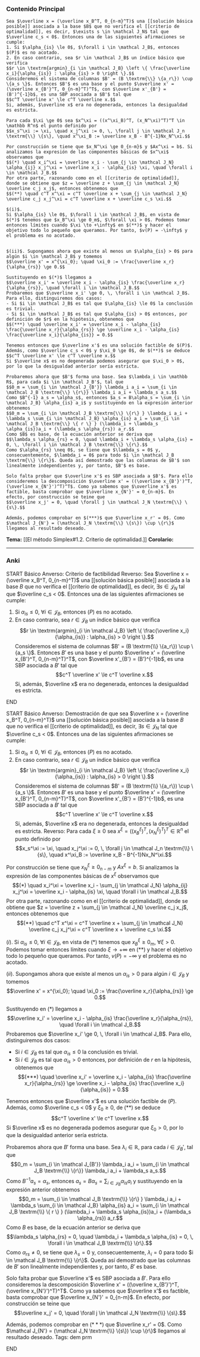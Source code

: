 ### Contenido Principal


```ad-theorem
Sea $\overline x = (\overline x_B^T, 0_{n-m}^T)$ una [[solución básica posible]] asociada a la base $B$ que no verifica el [[criterio de optimalidad]], es decir, $\exists s \in \mathcal J_N$ tal que $\overline c_s < 0$. Entonces una de las siguientes afirmaciones se cumple:
1. Si $\alpha_{is} \le 0$, $\forall i \in \mathcal J_B$, entonces $(P)$ es no acotado.
2. En caso contrario, sea $r \in \mathcal J_B$ un índice básico que verifica
$$r \in \textrm{argmin}_{i \in \mathcal J_B} \left \{ \frac{\overline x_i}{\alpha_{is}} : \alpha_{is} > 0 \right \}.$$
Consideremos el sistema de columnas $B' = (B \textrm{\\} \{a_r\}) \cup \{a_s \}$. Entonces $B'$ es una base y el punto $\overline x' = (\overline x_{B'}^T, 0_{n-m}^T)^T$, con $\overline x'_{B'} = (B')^{-1}b$, es una SBP asociada a $B'$ tal que
$$c^T \overline x' \le c^T \overline x.$$
Si, además, $\overline x$ era no degenerada, entonces la desigualdad es estricta.
```

```ad-proof
Para cada $\xi \ge 0$ sea $x^\xi = ((x^\xi_B)^T, (x_N^\xi)^T)^T \in \mathbb R^n$ el punto definido por
$$x_s^\xi := \xi, \quad x_j^\xi := 0, \, \forall j \in \mathcal J_n \textrm{\\} \{s\}, \quad x^\xi_B := \overline x_B - B^{-1}Nx_N^\xi.$$

Por construcción se tiene que $x_N^\xi \ge 0_{n-m}$ y $Ax^\xi = b$. Si analizamos la expresión de las componentes básicas de $x^\xi$ observamos que
$$(*) \quad x_i^\xi = \overline x_i - \sum_{j \in \mathcal J_N} \alpha_{ij} x_j^\xi = \overline x_i - \alpha_{is} \xi, \quad \forall i \in \mathcal J_B.$$
Por otra parte, razonando como en el [[criterio de optimalidad]], donde se obtiene que $z = \overline z + \sum_{j \in \mathcal J_N} \overline c_j x_j$, entonces obtenemos que
$$(**) \quad c^T x^\xi = c^T \overline x + \sum_{j \in \mathcal J_N} \overline c_j x_j^\xi = c^T \overline x + \overline c_s \xi.$$

$(i)$.
Si $\alpha_{is} \le 0$, $\forall i \in \mathcal J_B$, en vista de $(*)$ tenemos que $x_B^\xi \ge 0_m$, $\forall \xi > 0$. Podemos tomar entonces límites cuando $\xi \to +\infty$ en $(**)$ y hacer el objetivo todo lo pequeño que queramos. Por tanto, $v(P) = -\infty$ y el problema es no acotado.


$(ii)$. Supongamos ahora que existe al menos un $\alpha_{is} > 0$ para algún $i \in \mathcal J_B$ y tomemos
$$\overline x' = x^{\xi_0}; \quad \xi_0 := \frac{\overline x_r}{\alpha_{rs}} \ge 0.$$

Sustituyendo en $(*)$ llegamos a
$$\overline x_i' = \overline x_i - \alpha_{is} \frac{\overline x_r}{\alpha_{rs}}, \quad \forall i \in \mathcal J_B.$$
Probaremos que $\overline x_i' \ge 0, \, \forall i \in \mathcal J_B$. Para ello, distinguiremos dos casos:
- Si $i \in \mathcal J_B$ es tal que $\alpha_{is} \le 0$ la conclusión es trivial.
- Si $i \in \mathcal J_B$ es tal que $\alpha_{is} > 0$ entonces, por definición de $r$ en la hipótesis, obtenemos que
$$(***) \quad \overline x_i' = \overline x_i - \alpha_{is} \frac{\overline x_r}{\alpha_{rs}} \ge \overline x_i - \alpha_{is} \frac{\overline x_i}{\alpha_{is}} = 0.$$

Tenemos entonces que $\overline x'$ es una solución factible de $(P)$. Además, como $\overline c_s < 0$ y $\xi_0 \ge 0$, de $(**)$ se deduce
$$c^T \overline x' \le c^T \overline x.$$
Si $\overline x$ es no degenerada podemos asegurar que $\xi_0 > 0$, por lo que la desigualdad anterior sería estricta.

Probaremos ahora que $B'$ forma una base. Sea $\lambda_i \in \mathbb R$, para cada $i \in \mathcal J_B'$, tal que
$$0_m = \sum_{i \in \mathcal J_{B'}} \lambda_i a_i = \sum_{i \in \mathcal J_B \textrm{\\} \{r\}} \lambda_i a_i + \lambda_s a_s.$$
Como $B^{-1} a_s = \alpha_s$, entonces $a_s = B\alpha_s = \sum_{i \in \mathcal J_B} \alpha_{is} a_i$ y sustituyendo en la expresión anterior obtenemos
$$0_m = \sum_{i \in \mathcal J_B \textrm{\\} \{r\} } \lambda_i a_i + \lambda_s \sum_{i \in \mathcal J_B} \alpha_{is} a_i = \sum_{i \in \mathcal J_B \textrm{\\} \{ r \} } (\lambda_i + \lambda_s \alpha_{is})a_i + (\lambda_s \alpha_{rs}) a_r.$$
Como $B$ es base, de la ecuación anterior se deriva que
$$\lambda_s \alpha_{rs} = 0, \quad \lambda_i + \lambda_s \alpha_{is} = 0, \, \forall i \in \mathcal J_B \textrm{\\} \{r\}.$$
Como $\alpha_{rs} \neq 0$, se tiene que $\lambda_s = 0$ y, consecuentemente, $\lambda_i = 0$ para todo $i \in \mathcal J_B \textrm{\\} \{r\}$. Queda así demostrado que las columnas de $B'$ son linealmente independientes y, por tanto, $B'$ es base.

Solo falta probar que $\overline x'$ es SBP asociada a $B'$. Para ello consideremos la descomposición $\overline x' = ((\overline x_{B'}')^T, (\overline x_{N'}')^T)^T$. Como ya sabemos que $\overline x'$ es factible, basta comprobar que $\overline x_{N'}' = 0_{n-m}$. En efecto, por construcción se teine que
$$\overline x_j' = 0, \quad \forall j \in \mathcal J_N \textrm{\\} \{s\}.$$

Además, podemos comprobar en $(***)$ que $\overline x_r' = 0$. Como $\mathcal J_{N'} = (\mathcal J_N \textrm{\\} \{s\}) \cup \{r\}$ llegamos al resultado deseado. 
```

**Tema:** [[El método Simplex#1.2. Criterio de optimalidad.]]
**Corolario:**

---
### Anki

START
Básico
Anverso: Criterio de factibilidad
Reverso: Sea $\overline x = (\overline x_B^T, 0_{n-m}^T)$ una [[solución básica posible]] asociada a la base $B$ que no verifica el [[criterio de optimalidad]], es decir, $\exists s \in \mathcal J_N$ tal que $\overline c_s < 0$. Entonces una de las siguientes afirmaciones se cumple:
1. Si $\alpha_{is} \le 0$, $\forall i \in \mathcal J_B$, entonces $(P)$ es no acotado.
2. En caso contrario, sea $r \in \mathcal J_B$ un índice básico que verifica
$$r \in \textrm{argmin}_{i \in \mathcal J_B} \left \{ \frac{\overline x_i}{\alpha_{is}} : \alpha_{is} > 0 \right \}.$$
Consideremos el sistema de columnas $B' = (B \textrm{\\} \{a_r\}) \cup \{a_s \}$. Entonces $B'$ es una base y el punto $\overline x' = (\overline x_{B'}^T, 0_{n-m}^T)^T$, con $\overline x'_{B'} = (B')^{-1}b$, es una SBP asociada a $B'$ tal que
$$c^T \overline x' \le c^T \overline x.$$
Si, además, $\overline x$ era no degenerada, entonces la desigualdad es estricta.
<!--ID: 1728138052313-->
END

START
Básico
Anverso: Demostración de que sea $\overline x = (\overline x_B^T, 0_{n-m}^T)$ una [[solución básica posible]] asociada a la base $B$ que no verifica el [[criterio de optimalidad]], es decir, $\exists s \in \mathcal J_N$ tal que $\overline c_s < 0$. Entonces una de las siguientes afirmaciones se cumple:
1. Si $\alpha_{is} \le 0$, $\forall i \in \mathcal J_B$, entonces $(P)$ es no acotado.
2. En caso contrario, sea $r \in \mathcal J_B$ un índice básico que verifica
$$r \in \textrm{argmin}_{i \in \mathcal J_B} \left \{ \frac{\overline x_i}{\alpha_{is}} : \alpha_{is} > 0 \right \}.$$
Consideremos el sistema de columnas $B' = (B \textrm{\\} \{a_r\}) \cup \{a_s \}$. Entonces $B'$ es una base y el punto $\overline x' = (\overline x_{B'}^T, 0_{n-m}^T)^T$, con $\overline x'_{B'} = (B')^{-1}b$, es una SBP asociada a $B'$ tal que
$$c^T \overline x' \le c^T \overline x.$$
Si, además, $\overline x$ era no degenerada, entonces la desigualdad es estricta.
Reverso: Para cada $\xi \ge 0$ sea $x^\xi = ((x^\xi_B)^T, (x_N^\xi)^T)^T \in \mathbb R^n$ el punto definido por
$$x_s^\xi := \xi, \quad x_j^\xi := 0, \, \forall j \in \mathcal J_n \textrm{\\} \{s\}, \quad x^\xi_B := \overline x_B - B^{-1}Nx_N^\xi.$$

Por construcción se tiene que $x_N^\xi \ge 0_{n-m}$ y $Ax^\xi = b$. Si analizamos la expresión de las componentes básicas de $x^\xi$ observamos que
$$(*) \quad x_i^\xi = \overline x_i - \sum_{j \in \mathcal J_N} \alpha_{ij} x_j^\xi = \overline x_i - \alpha_{is} \xi, \quad \forall i \in \mathcal J_B.$$
Por otra parte, razonando como en el [[criterio de optimalidad]], donde se obtiene que $z = \overline z + \sum_{j \in \mathcal J_N} \overline c_j x_j$, entonces obtenemos que
$$(**) \quad c^T x^\xi = c^T \overline x + \sum_{j \in \mathcal J_N} \overline c_j x_j^\xi = c^T \overline x + \overline c_s \xi.$$

$(i)$.
Si $\alpha_{is} \le 0$, $\forall i \in \mathcal J_B$, en vista de $(*)$ tenemos que $x_B^\xi \ge 0_m$, $\forall \xi > 0$. Podemos tomar entonces límites cuando $\xi \to +\infty$ en $(**)$ y hacer el objetivo todo lo pequeño que queramos. Por tanto, $v(P) = -\infty$ y el problema es no acotado.


$(ii)$. Supongamos ahora que existe al menos un $\alpha_{is} > 0$ para algún $i \in \mathcal J_B$ y tomemos
$$\overline x' = x^{\xi_0}; \quad \xi_0 := \frac{\overline x_r}{\alpha_{rs}} \ge 0.$$

Sustituyendo en $(*)$ llegamos a
$$\overline x_i' = \overline x_i - \alpha_{is} \frac{\overline x_r}{\alpha_{rs}}, \quad \forall i \in \mathcal J_B.$$
Probaremos que $\overline x_i' \ge 0, \, \forall i \in \mathcal J_B$. Para ello, distinguiremos dos casos:
- Si $i \in \mathcal J_B$ es tal que $\alpha_{is} \le 0$ la conclusión es trivial.
- Si $i \in \mathcal J_B$ es tal que $\alpha_{is} > 0$ entonces, por definición de $r$ en la hipótesis, obtenemos que
$$(***) \quad \overline x_i' = \overline x_i - \alpha_{is} \frac{\overline x_r}{\alpha_{rs}} \ge \overline x_i - \alpha_{is} \frac{\overline x_i}{\alpha_{is}} = 0.$$

Tenemos entonces que $\overline x'$ es una solución factible de $(P)$. Además, como $\overline c_s < 0$ y $\xi_0 \ge 0$, de $(**)$ se deduce
$$c^T \overline x' \le c^T \overline x.$$
Si $\overline x$ es no degenerada podemos asegurar que $\xi_0 > 0$, por lo que la desigualdad anterior sería estricta.

Probaremos ahora que $B'$ forma una base. Sea $\lambda_i \in \mathbb R$, para cada $i \in \mathcal J_B'$, tal que
$$0_m = \sum_{i \in \mathcal J_{B'}} \lambda_i a_i = \sum_{i \in \mathcal J_B \textrm{\\} \{r\}} \lambda_i a_i + \lambda_s a_s.$$
Como $B^{-1} a_s = \alpha_s$, entonces $a_s = B\alpha_s = \sum_{i \in \mathcal J_B} \alpha_{is} a_i$ y sustituyendo en la expresión anterior obtenemos
$$0_m = \sum_{i \in \mathcal J_B \textrm{\\} \{r\} } \lambda_i a_i + \lambda_s \sum_{i \in \mathcal J_B} \alpha_{is} a_i = \sum_{i \in \mathcal J_B \textrm{\\} \{ r \} } (\lambda_i + \lambda_s \alpha_{is})a_i + (\lambda_s \alpha_{rs}) a_r.$$
Como $B$ es base, de la ecuación anterior se deriva que
$$\lambda_s \alpha_{rs} = 0, \quad \lambda_i + \lambda_s \alpha_{is} = 0, \, \forall i \in \mathcal J_B \textrm{\\} \{r\}.$$
Como $\alpha_{rs} \neq 0$, se tiene que $\lambda_s = 0$ y, consecuentemente, $\lambda_i = 0$ para todo $i \in \mathcal J_B \textrm{\\} \{r\}$. Queda así demostrado que las columnas de $B'$ son linealmente independientes y, por tanto, $B'$ es base.

Solo falta probar que $\overline x'$ es SBP asociada a $B'$. Para ello consideremos la descomposición $\overline x' = ((\overline x_{B'}')^T, (\overline x_{N'}')^T)^T$. Como ya sabemos que $\overline x'$ es factible, basta comprobar que $\overline x_{N'}' = 0_{n-m}$. En efecto, por construcción se teine que
$$\overline x_j' = 0, \quad \forall j \in \mathcal J_N \textrm{\\} \{s\}.$$

Además, podemos comprobar en $(***)$ que $\overline x_r' = 0$. Como $\mathcal J_{N'} = (\mathcal J_N \textrm{\\} \{s\}) \cup \{r\}$ llegamos al resultado deseado.
Tags: dem prm
<!--ID: 1728138052319-->
END
